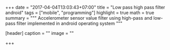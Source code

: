 +++
date = "2017-04-04T13:03:43+07:00"
title = "Low pass high pass filter android"
tags = ["mobile", "programming"]
highlight = true
math = true
summary = """
Accelerometer sensor value filter using high-pass and low-pass filter implemented in android operating system
"""

[header]
  caption = ""
  image = ""

+++

